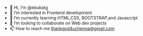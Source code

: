 - 👋 Hi, I’m @ebukatg
- 👀 I’m interested in Frontend development
- 🌱 I’m currently learning HTML,CSS, BOOTSTRAP,and Javascript
- 💞️ I’m looking to collaborate on Web dev projects
- 📫 How to reach me thankgod4uchenna@gmail.com

<!---
ebukatg/ebukatg is a ✨ special ✨ repository because its `README.md` (this file) appears on your GitHub profile.
You can click the Preview link to take a look at your changes.
--->
